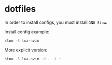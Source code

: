 # dotfiles

In order to install configs, you must install `GNU Stow`.

Install config example:

```bash
stow -S lua-nvim
```

More explicit version:

```bash
stow -S lua-nvim -d . -t ~
```
